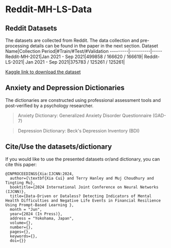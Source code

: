 # Reddit-MH-LS-Data

Reddit Datasets
----
The datasets are collected from Reddit. The data collection and pre-processing details can be found in the paper in the next section.
Dataset Name|Collection Period|#Train/#Test/#Validation
---------|----------|-----
Reddit-MH-2021|Jan 2021 - Sep 2021|499858 / 166620 / 166619|
Reddit-LS-2021| Jan 2021 - Sep 2021|375783 / 125261 / 125261|

[Kaggle link to download the dataset](https://kaggle.com/datasets/70ca999eb47feba7d5a32a6eb819ddec9804dce6e98000a8248aa01d9b900a6a)

Anxiety and Depression Dictionaries
----
The dictionaries are constructed using professional assessment tools and post-verified by a psychology researcher.
>Anxiety Dictionary: Generalized Anxiety Disorder Questionnaire (GAD-7)

>Depression Dictionary: Beck's Depression Inventory (BDI)


Cite/Use the datasets/dictionary
------
If you would like to use the presented datasets or/and dictionary, you can cite this paper:
```
@INPROCEEDINGS{Xia:IJCNN:2024,
  author={\textbf{Xia Cui} and Terry Hanley and Muj Choudhury and Tingting Mu},
  booktitle={2024 International Joint Conference on Neural Networks (IJCNN)}, 
  title={Data-Driven or Dataless? Detecting Indicators of Mental Health Difficulties and Negative Life Events in Financial Resilience Using Prompt-Based Learning }, 
  month = "Jun",
  year={2024 (In Press)},
  address = "Yokohama, Japan",
  volume={},
  number={},
  pages={},
  keywords={},
  doi={}}
```
